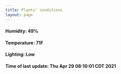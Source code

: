 ```yaml
---
title: Plants' conditions
layout: page
---
```



#### Humidity: 49%
#### Temperature: 71F
#### Lighting: Low
#### Time of last update: Thu Apr 29 08:10:01 CDT 2021
